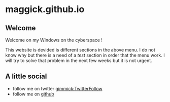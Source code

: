 # maggick.github.io

## Welcome

Welcome on my Windows on the cyberspace !

This website is devided is different sections in the above menu.
I do not know why but there is a need of a _test_ section in order that the menu
work. I will try to solve that problem in the next few weeks but it is not
urgent.

## A little social

* follow me on twitter [gimmick:TwitterFollow](@matthieuKeller)
* follow me on [github](https://github.com/maggick)
